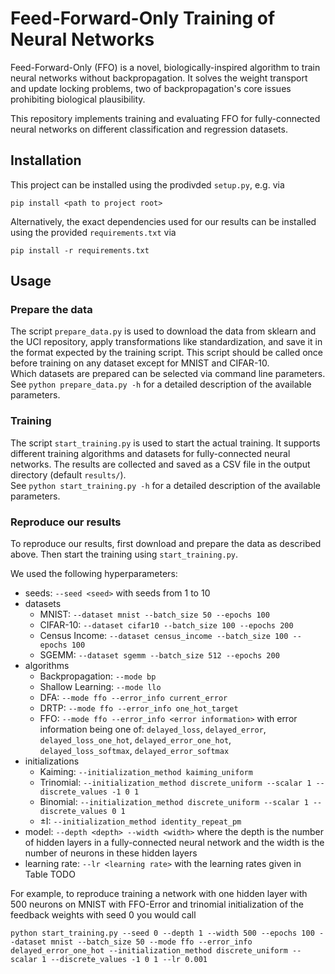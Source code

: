 # Feed-Forward-Only Training of Neural Networks

Feed-Forward-Only (FFO) is a novel, biologically-inspired algorithm to train neural networks without backpropagation.
It solves the weight transport and update locking problems, two of backpropagation's core issues prohibiting biological plausibility.

This repository implements training and evaluating FFO for fully-connected neural networks on different classification and regression datasets.

## Installation

This project can be installed using the prodivded `setup.py`, e.g. via
```
pip install <path to project root>
```
Alternatively, the exact dependencies used for our results can be installed using the provided `requirements.txt` via
```
pip install -r requirements.txt
```

## Usage

### Prepare the data

The script `prepare_data.py` is used to download the data from sklearn and the UCI repository, apply transformations like standardization, and save it in the format expected by the training script.
This script should be called once before training on any dataset except for MNIST and CIFAR-10.  
Which datasets are prepared can be selected via command line parameters.
See `python prepare_data.py -h` for a detailed description of the available parameters.

### Training

The script `start_training.py` is used to start the actual training.
It supports different training algorithms and datasets for fully-connected neural networks.
The results are collected and saved as a CSV file in the output directory (default `results/`).  
See `python start_training.py -h` for a detailed description of the available parameters.

### Reproduce our results

To reproduce our results, first download and prepare the data as described above.
Then start the training using `start_training.py`.

We used the following hyperparameters:
- seeds: `--seed <seed>` with seeds from 1 to 10
- datasets
  - MNIST: `--dataset mnist --batch_size 50 --epochs 100`
  - CIFAR-10: `--dataset cifar10 --batch_size 100 --epochs 200`
  - Census Income: `--dataset census_income --batch_size 100 --epochs 100`
  - SGEMM: `--dataset sgemm --batch_size 512 --epochs 200`
- algorithms
  - Backpropagation: `--mode bp`
  - Shallow Learning: `--mode llo`
  - DFA: `--mode ffo --error_info current_error`
  - DRTP: `--mode ffo --error_info one_hot_target`
  - FFO: `--mode ffo --error_info <error information>` with error information being one of: `delayed_loss`, `delayed_error`, `delayed_loss_one_hot`, `delayed_error_one_hot`, `delayed_loss_softmax`, `delayed_error_softmax`
- initializations
  - Kaiming: `--initialization_method kaiming_uniform`
  - Trinomial: `--initialization_method discrete_uniform --scalar 1 --discrete_values -1 0 1`
  - Binomial: `--initialization_method discrete_uniform --scalar 1 --discrete_values 0 1`
  - ±I: `--initialization_method identity_repeat_pm`
- model: `--depth <depth> --width <width>` where the depth is the number of hidden layers in a fully-connected neural network and the width is the number of neurons in these hidden layers
- learning rate: `--lr <learning rate>` with the learning rates given in Table TODO

For example, to reproduce training a network with one hidden layer with 500 neurons on MNIST with FFO-Error and trinomial initialization of the feedback weights with seed 0 you would call
```
python start_training.py --seed 0 --depth 1 --width 500 --epochs 100 --dataset mnist --batch_size 50 --mode ffo --error_info delayed_error_one_hot --initialization_method discrete_uniform --scalar 1 --discrete_values -1 0 1 --lr 0.001
```